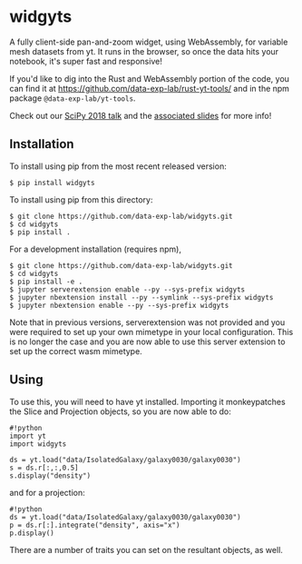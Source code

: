 widgyts
===============================

A fully client-side pan-and-zoom widget, using WebAssembly, for variable mesh
datasets from yt.  It runs in the browser, so once the data hits your notebook,
it's super fast and responsive!

If you'd like to dig into the Rust and WebAssembly portion of the code, you can
find it at https://github.com/data-exp-lab/rust-yt-tools/ and in the npm
package `@data-exp-lab/yt-tools`.

Check out our [SciPy 2018 talk](https://www.youtube.com/watch?v=5dl_m_6T2bU)
and the [associated slides](https://munkm.github.io/2018-07-13-scipy/) for more info!

Installation
------------

To install using pip from the most recent released version:

    $ pip install widgyts

To install using pip from this directory:

    $ git clone https://github.com/data-exp-lab/widgyts.git
    $ cd widgyts
    $ pip install .

For a development installation (requires npm),

    $ git clone https://github.com/data-exp-lab/widgyts.git
    $ cd widgyts
    $ pip install -e .
    $ jupyter serverextension enable --py --sys-prefix widgyts
    $ jupyter nbextension install --py --symlink --sys-prefix widgyts
    $ jupyter nbextension enable --py --sys-prefix widgyts

Note that in previous versions, serverextension was not provided and you were
required to set up your own mimetype in your local configuration.  This is no
longer the case and you are now able to use this server extension to set up the
correct wasm mimetype.

Using
-----

To use this, you will need to have yt installed.  Importing it monkeypatches
the Slice and Projection objects, so you are now able to do:

```
#!python
import yt
import widgyts

ds = yt.load("data/IsolatedGalaxy/galaxy0030/galaxy0030")
s = ds.r[:,:,0.5]
s.display("density")
```

and for a projection:

```
#!python
ds = yt.load("data/IsolatedGalaxy/galaxy0030/galaxy0030")
p = ds.r[:].integrate("density", axis="x")
p.display()
```

There are a number of traits you can set on the resultant objects, as well.
